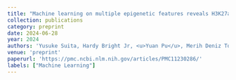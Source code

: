 ```yaml
---
title: "Machine learning on multiple epigenetic features reveals H3K27ac as a driver of gene expression prediction across patients with glioblastoma"
collection: publications
category: preprint
date: 2024-06-28
year: 2024
authors: 'Yusuke Suita, Hardy Bright Jr, <u>Yuan Pu</u>, Merih Deniz Toruner, Jordan Idehen, Nikos Tapinos, Ritambhara Singh'
venue: 'preprint'
paperurl: 'https://pmc.ncbi.nlm.nih.gov/articles/PMC11230286/'
labels: ["Machine Learning"]
--- 
```

